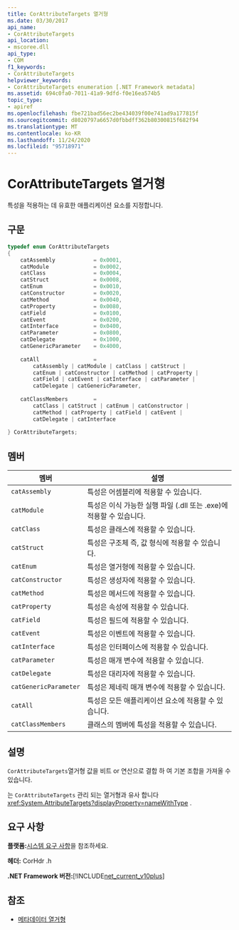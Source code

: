```yaml
---
title: CorAttributeTargets 열거형
ms.date: 03/30/2017
api_name:
- CorAttributeTargets
api_location:
- mscoree.dll
api_type:
- COM
f1_keywords:
- CorAttributeTargets
helpviewer_keywords:
- CorAttributeTargets enumeration [.NET Framework metadata]
ms.assetid: 694c0fa0-7011-41a9-9dfd-f0e16ea574b5
topic_type:
- apiref
ms.openlocfilehash: fbe721bad56ec2be434039f00e741ad9a177815f
ms.sourcegitcommit: d8020797a6657d0fbbdff362b80300815f682f94
ms.translationtype: MT
ms.contentlocale: ko-KR
ms.lasthandoff: 11/24/2020
ms.locfileid: "95718971"
---
```

# <a name="corattributetargets-enumeration"></a>CorAttributeTargets 열거형

특성을 적용하는 데 유효한 애플리케이션 요소를 지정합니다.  
  
## <a name="syntax"></a>구문  
  
```cpp  
typedef enum CorAttributeTargets  
{  
    catAssembly            = 0x0001,  
    catModule              = 0x0002,  
    catClass               = 0x0004,  
    catStruct              = 0x0008,  
    catEnum                = 0x0010,  
    catConstructor         = 0x0020,  
    catMethod              = 0x0040,  
    catProperty            = 0x0080,  
    catField               = 0x0100,  
    catEvent               = 0x0200,  
    catInterface           = 0x0400,  
    catParameter           = 0x0800,  
    catDelegate            = 0x1000,  
    catGenericParameter    = 0x4000,  
  
    catAll                 =
        catAssembly | catModule | catClass | catStruct |
        catEnum | catConstructor | catMethod | catProperty |
        catField | catEvent | catInterface | catParameter |
        catDelegate | catGenericParameter,  
  
    catClassMembers        =
        catClass | catStruct | catEnum | catConstructor |
        catMethod | catProperty | catField | catEvent |
        catDelegate | catInterface  
  
} CorAttributeTargets;  
```  
  
## <a name="members"></a>멤버  
  
|멤버|설명|  
|------------|-----------------|  
|`catAssembly`|특성은 어셈블리에 적용할 수 있습니다.|  
|`catModule`|특성은 이식 가능한 실행 파일 (.dll 또는 .exe)에 적용할 수 있습니다.|  
|`catClass`|특성은 클래스에 적용할 수 있습니다.|  
|`catStruct`|특성은 구조체 즉, 값 형식에 적용할 수 있습니다.|  
|`catEnum`|특성은 열거형에 적용할 수 있습니다.|  
|`catConstructor`|특성은 생성자에 적용할 수 있습니다.|  
|`catMethod`|특성은 메서드에 적용할 수 있습니다.|  
|`catProperty`|특성은 속성에 적용할 수 있습니다.|  
|`catField`|특성은 필드에 적용할 수 있습니다.|  
|`catEvent`|특성은 이벤트에 적용할 수 있습니다.|  
|`catInterface`|특성은 인터페이스에 적용할 수 있습니다.|  
|`catParameter`|특성은 매개 변수에 적용할 수 있습니다.|  
|`catDelegate`|특성은 대리자에 적용할 수 있습니다.|  
|`catGenericParameter`|특성은 제네릭 매개 변수에 적용할 수 있습니다.|  
|`catAll`|특성은 모든 애플리케이션 요소에 적용할 수 있습니다.|  
|`catClassMembers`|클래스의 멤버에 특성을 적용할 수 있습니다.|  
  
## <a name="remarks"></a>설명  

 `CorAttributeTargets`열거형 값을 비트 or 연산으로 결합 하 여 기본 조합을 가져올 수 있습니다.  
  
 는 `CorAttributeTargets` 관리 되는 열거형과 유사 합니다 <xref:System.AttributeTargets?displayProperty=nameWithType> .  
  
## <a name="requirements"></a>요구 사항  

 **플랫폼:**[시스템 요구 사항](../../get-started/system-requirements.md)을 참조하세요.  
  
 **헤더:** CorHdr .h  
  
 **.NET Framework 버전:**[!INCLUDE[net_current_v10plus](../../../../includes/net-current-v10plus-md.md)]  
  
## <a name="see-also"></a>참조

- [메타데이터 열거형](metadata-enumerations.md)
